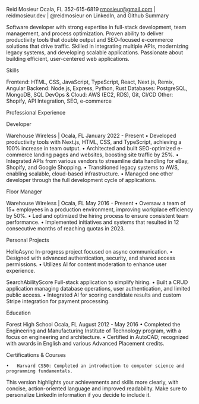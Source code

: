 Reid Mosieur
Ocala, FL
352-615-6819
rmosieur@gmail.com | reidmosieur.dev | @reidmosieur on LinkedIn, and Github
Summary

Software developer with strong expertise in full-stack development, team management, and process optimization. Proven ability to deliver productivity tools that double output and SEO-focused e-commerce solutions that drive traffic. Skilled in integrating multiple APIs, modernizing legacy systems, and developing scalable applications. Passionate about building efficient, user-centered web applications.

Skills

Frontend: HTML, CSS, JavaScript, TypeScript, React, Next.js, Remix, Angular
Backend: Node.js, Express, Python, Rust
Databases: PostgreSQL, MongoDB, SQL
DevOps & Cloud: AWS (EC2, RDS), Git, CI/CD
Other: Shopify, API Integration, SEO, e-commerce

Professional Experience

Developer

Warehouse Wireless | Ocala, FL
January 2022 - Present
	•	Developed productivity tools with Next.js, HTML, CSS, and TypeScript, achieving a 100% increase in team output.
	•	Architected and built SEO-optimized e-commerce landing pages and websites, boosting site traffic by 25%.
	•	Integrated APIs from various vendors to streamline data handling for eBay, Shopify, and Google Shopping.
	•	Transitioned legacy systems to AWS, enabling scalable, cloud-based infrastructure.
	•	Managed one other developer through the full development cycle of applications.

Floor Manager

Warehouse Wireless | Ocala, FL
May 2016 - Present
	•	Oversaw a team of 15+ employees in a production environment, improving workplace efficiency by 50%.
	•	Led and optimized the hiring process to ensure consistent team performance.
	•	Implemented initiatives and systems that resulted in 12 consecutive months of reaching quotas in 2023.

Personal Projects

HelloAsync
In-progress project focused on async communication.
	•	Designed with advanced authentication, security, and shared access permissions.
	•	Utilizes AI for content moderation to enhance user experience.

SearchAbilityScore
Full-stack application to simplify hiring.
	•	Built a CRUD application managing database operations, user authentication, and limited public access.
	•	Integrated AI for scoring candidate results and custom Stripe integration for payment processing.

Education

Forest High School
Ocala, FL
August 2012 - May 2016
	•	Completed the Engineering and Manufacturing Institute of Technology program, with a focus on engineering and architecture.
	•	Certified in AutoCAD; recognized with awards in English and various Advanced Placement credits.

Certifications & Courses

	•	Harvard CS50: Completed an introduction to computer science and programming fundamentals.

This version highlights your achievements and skills more clearly, with concise, action-oriented language and improved readability. Make sure to personalize LinkedIn information if you decide to include it.
